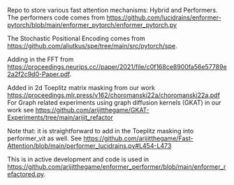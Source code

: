 Repo to store various fast attention mechanisms: Hybrid and Performers. The performers code comes from https://github.com/lucidrains/enformer-pytorch/blob/main/enformer_pytorch/enformer_pytorch.py

The Stochastic Positional Encoding comes from https://github.com/aliutkus/spe/tree/main/src/pytorch/spe. 

Adding in the FFT from https://proceedings.neurips.cc//paper/2021/file/c0f168ce8900fa56e57789e2a2f2c9d0-Paper.pdf.

Added in 2d Toeplitz matrix masking from our work https://proceedings.mlr.press/v162/choromanski22a/choromanski22a.pdf
For Graph related experiments using graph diffusion kernels (GKAT) in our work see https://github.com/arijitthegame/GKAT-Experiments/tree/main/arijit_refactor

Note that: it is straightforward to add in the Toeplitz masking into performer_vit as well. See https://github.com/arijitthegame/Fast-Attention/blob/main/performer_lucidrains.py#L454-L473

This is in active development and code is used in https://github.com/arijitthegame/enformer_performer/blob/main/enformer_refactored.py.